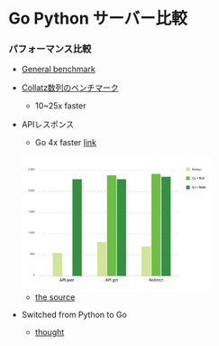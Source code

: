 # Go Python サーバー比較

### パフォーマンス比較
- [General benchmark](https://benchmarksgame-team.pages.debian.net/benchmarksgame/fastest/go-python3.html)

- [Collatz数列のベンチマーク](https://rheotommy.hatenablog.com/entry/2020/07/18/205343)
  - 10~25x faster

- APIレスポンス
  - Go 4x faster [link](https://djangostars.com/blog/my-story-with-golang/)

  <br>

  <img src="./imgs/go-pyhon.jpeg" width=70%>
  <br>

  - [the source](https://djangostars.com/blog/my-story-with-golang/)

- Switched from Python to Go
  - [thought](https://softwareengineeringdaily.com/2021/03/03/why-we-switched-from-python-to-go/)
